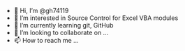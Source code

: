 - 👋 Hi, I’m @gh74119
- 👀 I’m interested in Source Control for Excel VBA modules
- 🌱 I’m currently learning git, GitHub
- 💞️ I’m looking to collaborate on ...
- 📫 How to reach me ...

<!---
gh74119/gh74119 is a ✨ special ✨ repository because its `README.md` (this file) appears on your GitHub profile.
You can click the Preview link to take a look at your changes.
--->

